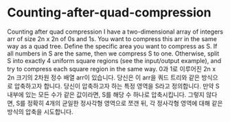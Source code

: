 # Counting-after-quad-compression
Counting after quad compression I have a two-dimensional array of integers arr of size 2n x 2n of 0s and 1s. You want to compress this arr in the same way as a quad tree. Define the specific area you want to compress as S. If all numbers in S are the same, then we compress S to one. Otherwise, split S into exactly 4 uniform square regions (see the input/output example), and try to compress each square region in the same way. 0과 1로 이루어진 2n x 2n 크기의 2차원 정수 배열 arr이 있습니다. 당신은 이 arr을 쿼드 트리와 같은 방식으로 압축하고자 합니다. 당신이 압축하고자 하는 특정 영역을 S라고 정의합니다. 만약 S 내부에 있는 모든 수가 같은 값이라면, S를 해당 수 하나로 압축시킵니다. 그렇지 않다면, S를 정확히 4개의 균일한 정사각형 영역으로 쪼갠 뒤, 각 정사각형 영역에 대해 같은 방식의 압축을 시도합니다.
